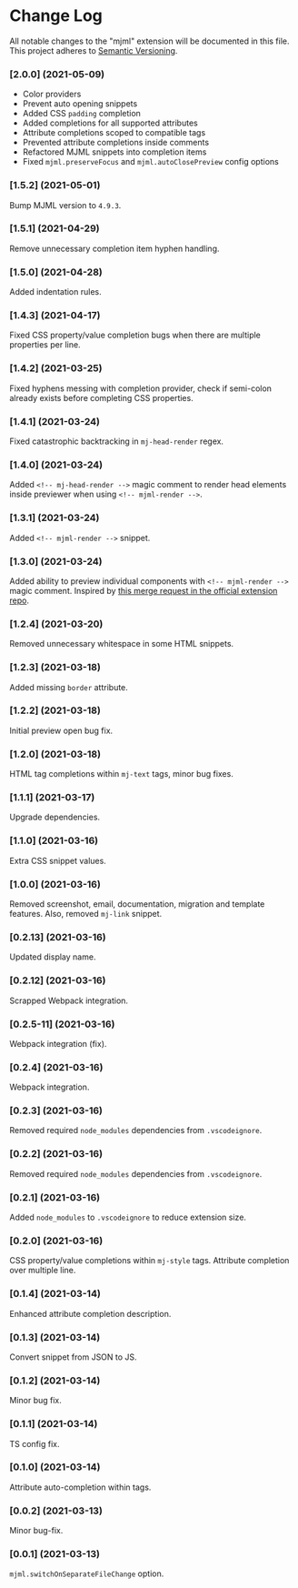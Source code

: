 # Change Log

All notable changes to the "mjml" extension will be documented in this file.
This project adheres to [Semantic Versioning](https://semver.org/).

### [2.0.0] (2021-05-09)

- Color providers
- Prevent auto opening snippets
- Added CSS `padding` completion
- Added completions for all supported attributes
- Attribute completions scoped to compatible tags
- Prevented attribute completions inside comments
- Refactored MJML snippets into completion items
- Fixed `mjml.preserveFocus` and `mjml.autoClosePreview` config options

### [1.5.2] (2021-05-01)

Bump MJML version to `4.9.3`.

### [1.5.1] (2021-04-29)

Remove unnecessary completion item hyphen handling.

### [1.5.0] (2021-04-28)

Added indentation rules.

### [1.4.3] (2021-04-17)

Fixed CSS property/value completion bugs when there are multiple properties per line.

### [1.4.2] (2021-03-25)

Fixed hyphens messing with completion provider, check if semi-colon already exists before completing CSS properties.

### [1.4.1] (2021-03-24)

Fixed catastrophic backtracking in `mj-head-render` regex.

### [1.4.0] (2021-03-24)

Added `<!-- mj-head-render -->` magic comment to render head elements inside previewer when using `<!-- mjml-render -->`.

### [1.3.1] (2021-03-24)

Added `<!-- mjml-render -->` snippet.

### [1.3.0] (2021-03-24)

Added ability to preview individual components with `<!-- mjml-render -->` magic comment. Inspired by [this merge request in the official extension repo](https://github.com/mjmlio/vscode-mjml/pull/18).

### [1.2.4] (2021-03-20)

Removed unnecessary whitespace in some HTML snippets.

### [1.2.3] (2021-03-18)

Added missing `border` attribute.

### [1.2.2] (2021-03-18)

Initial preview open bug fix.

### [1.2.0] (2021-03-18)

HTML tag completions within `mj-text` tags, minor bug fixes.

### [1.1.1] (2021-03-17)

Upgrade dependencies.

### [1.1.0] (2021-03-16)

Extra CSS snippet values.

### [1.0.0] (2021-03-16)

Removed screenshot, email, documentation, migration and template features. Also, removed `mj-link` snippet.

### [0.2.13] (2021-03-16)

Updated display name.

### [0.2.12] (2021-03-16)

Scrapped Webpack integration.

### [0.2.5-11] (2021-03-16)

Webpack integration (fix).

### [0.2.4] (2021-03-16)

Webpack integration.

### [0.2.3] (2021-03-16)

Removed required `node_modules` dependencies from `.vscodeignore`.

### [0.2.2] (2021-03-16)

Removed required `node_modules` dependencies from `.vscodeignore`.

### [0.2.1] (2021-03-16)

Added `node_modules` to `.vscodeignore` to reduce extension size.

### [0.2.0] (2021-03-16)

CSS property/value completions within `mj-style` tags.
Attribute completion over multiple line.

### [0.1.4] (2021-03-14)

Enhanced attribute completion description.

### [0.1.3] (2021-03-14)

Convert snippet from JSON to JS.

### [0.1.2] (2021-03-14)

Minor bug fix.

### [0.1.1] (2021-03-14)

TS config fix.

### [0.1.0] (2021-03-14)

Attribute auto-completion within tags.

### [0.0.2] (2021-03-13)

Minor bug-fix.

### [0.0.1] (2021-03-13)

`mjml.switchOnSeparateFileChange` option.

